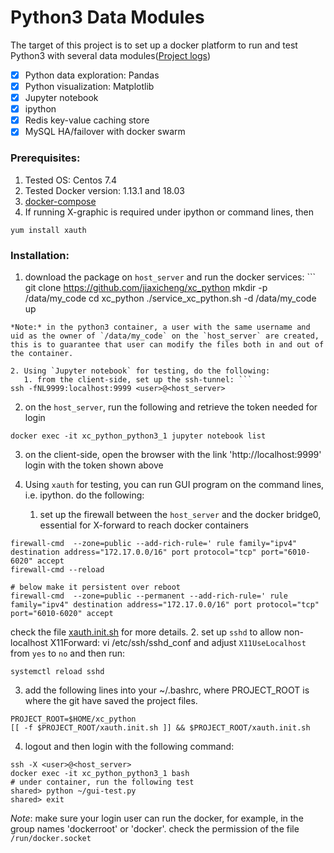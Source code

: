 # Python3 Data Modules #
The target of this project is to set up a docker platform to run and test Python3 with several data modules([Project logs](https://github.com/jiaxicheng/xc_python/blob/master/project_logs.md))
* [x] Python data exploration: Pandas
* [x] Python visualization: Matplotlib
* [x] Jupyter notebook
* [x] ipython 
* [x] Redis key-value caching store
* [x] MySQL HA/failover with docker swarm

### Prerequisites: ###
1. Tested OS: Centos 7.4
2. Tested Docker version: 1.13.1 and 18.03
3. [docker-compose](https://docs.docker.com/compose/install/#install-compose) 
4. If running X-graphic is required under ipython or command lines, then 
```
yum install xauth
```

### Installation: ###
1. download the package on `host_server` and run the docker services: ```
git clone https://github.com/jiaxicheng/xc_python
mkdir -p /data/my_code
cd xc_python
./service_xc_python.sh  -d /data/my_code up
```
*Note:* in the python3 container, a user with the same username and uid as the owner of `/data/my_code` on the `host_server` are created, this is to guarantee that user can modify the files both in and out of the container.

2. Using `Jupyter notebook` for testing, do the following:
   1. from the client-side, set up the ssh-tunnel: ```
ssh -fNL9999:localhost:9999 <user>@<host_server>
```
   2. on the `host_server`, run the following and retrieve the token needed for login
```
docker exec -it xc_python_python3_1 jupyter notebook list
```
   3. on the client-side, open the browser with the link 'http://localhost:9999'
      login with the token shown above

3. Using `xauth` for testing, you can run GUI program on the command lines, i.e. ipython. do the following:
   1. set up the firewall between the `host_server` and the docker bridge0, essential for X-forward to reach docker containers
```
firewall-cmd  --zone=public --add-rich-rule=' rule family="ipv4" destination address="172.17.0.0/16" port protocol="tcp" port="6010-6020" accept
firewall-cmd --reload

# below make it persistent over reboot
firewall-cmd  --zone=public --permanent --add-rich-rule=' rule family="ipv4" destination address="172.17.0.0/16" port protocol="tcp" port="6010-6020" accept

```
   check the file [xauth.init.sh](https://github.com/jiaxicheng/xc_python/blob/master/xauth.init.sh) for more details.
   2. set up `sshd` to allow non-localhost X11Forward: vi /etc/ssh/sshd_conf and adjust `X11UseLocalhost` from `yes` to `no` and then run:
```
systemctl reload sshd
```
   3. add the following lines into your ~/.bashrc, where PROJECT_ROOT is where the git have saved the project files.
```
PROJECT_ROOT=$HOME/xc_python
[[ -f $PROJECT_ROOT/xauth.init.sh ]] && $PROJECT_ROOT/xauth.init.sh
```
   4. logout and then login with the following command:
```
ssh -X <user>@<host_server>
docker exec -it xc_python_python3_1 bash
# under container, run the following test
shared> python ~/gui-test.py
shared> exit
``` 
*Note*: make sure your login user can run the docker, for example, in the group names 'dockerroot' or 'docker'. check the permission of the file `/run/docker.socket`


